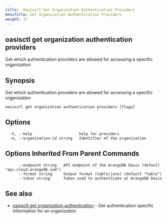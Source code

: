 ```yaml
---
title:  Oasisctl Get Organization Authentication Providers
menuTitle: Get Organization Authentication Providers
weight: 17
---
```

## oasisctl get organization authentication providers

Get which authentication providers are allowed for accessing a specific organization

## Synopsis
Get which authentication providers are allowed for accessing a specific organization

```
oasisctl get organization authentication providers [flags]
```

## Options
```
  -h, --help                     help for providers
  -o, --organization-id string   Identifier of the organization
```

## Options Inherited From Parent Commands
```
      --endpoint string   API endpoint of the ArangoDB Oasis (default "api.cloud.arangodb.com")
      --format string     Output format (table|json) (default "table")
      --token string      Token used to authenticate at ArangoDB Oasis
```

## See also
* [oasisctl get organization authentication](get-organization-authentication.md)	 - Get authentication specific information for an organization

